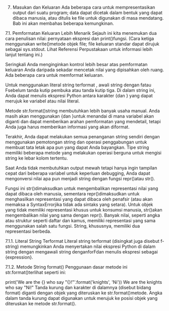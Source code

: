 7. Masukan dan Keluaran 
Ada beberapa cara untuk mempresentasikan output dari suatu program; data dapat dicetak dalam bentuk yang dapat dibaca manusia, atau ditulis ke file untuk digunakan di masa mendatang. Bab ini akan membahas beberapa kemungkinan.

7.1. Pemformatan Keluaran Lebih Menarik 
Sejauh ini kita menemukan dua cara penulisan nilai: pernyataan ekspresi dan print()fungsi. (Cara ketiga menggunakan write()metode objek file; file keluaran standar dapat dirujuk sebagai sys.stdout. Lihat Referensi Perpustakaan untuk informasi lebih lanjut tentang ini.)

Seringkali Anda menginginkan kontrol lebih besar atas pemformatan keluaran Anda daripada sekadar mencetak nilai yang dipisahkan oleh ruang. Ada beberapa cara untuk memformat keluaran.

Untuk menggunakan literal string terformat , awali string dengan fatau Fsebelum tanda kutip pembuka atau tanda kutip tiga. Di dalam string ini, Anda dapat menulis ekspresi Python antara karakter {dan } yang dapat merujuk ke variabel atau nilai literal.

Metode str.format()string membutuhkan lebih banyak usaha manual. Anda masih akan menggunakan {dan }untuk menandai di mana variabel akan diganti dan dapat memberikan arahan pemformatan yang mendetail, tetapi Anda juga harus memberikan informasi yang akan diformat.

Terakhir, Anda dapat melakukan semua penanganan string sendiri dengan menggunakan pemotongan string dan operasi penggabungan untuk membuat tata letak apa pun yang dapat Anda bayangkan. Tipe string memiliki beberapa metode yang melakukan operasi berguna untuk mengisi string ke lebar kolom tertentu.

Saat Anda tidak membutuhkan output mewah tetapi hanya ingin tampilan cepat dari beberapa variabel untuk keperluan debugging, Anda dapat mengonversi nilai apa pun menjadi string dengan fungsi repr()atau str().

Fungsi ini str()dimaksudkan untuk mengembalikan representasi nilai yang dapat dibaca oleh manusia, sementara repr()dimaksudkan untuk menghasilkan representasi yang dapat dibaca oleh penafsir (atau akan memaksa a SyntaxErrorjika tidak ada sintaks yang setara). Untuk objek yang tidak memiliki representasi khusus untuk konsumsi manusia, str()akan mengembalikan nilai yang sama dengan repr(). Banyak nilai, seperti angka atau struktur seperti daftar dan kamus, memiliki representasi yang sama menggunakan salah satu fungsi. String, khususnya, memiliki dua representasi berbeda.

7.1.1. Literal String Terformat 
Literal string terformat (disingkat juga disebut f-string) memungkinkan Anda menyertakan nilai ekspresi Python di dalam string dengan mengawali string denganforFdan menulis ekspresi sebagai {expression}.

7.1.2. Metode String format() 
Penggunaan dasar metode ini str.format()terlihat seperti ini:

>>>
print('We are the {} who say "{}!"'.format('knights', 'Ni'))
We are the knights who say "Ni!"
Tanda kurung dan karakter di dalamnya (disebut bidang format) diganti dengan objek yang diteruskan ke str.format()metode. Angka dalam tanda kurung dapat digunakan untuk merujuk ke posisi objek yang diteruskan ke metode str.format().
